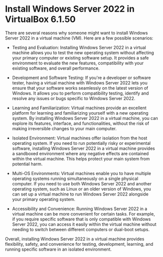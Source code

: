 # Install Windows Server 2022 in VirtualBox 6.1.50

There are several reasons why someone might want to install Windows Server 2022 in a virtual machine (VM). Here are a few possible scenarios:

- Testing and Evaluation: Installing Windows Server 2022 in a virtual machine allows you to test the new operating system without affecting your primary computer or existing software setup. It provides a safe environment to evaluate the new features, compatibility with your existing software, and overall performance.

- Development and Software Testing: If you're a developer or software tester, having a virtual machine with Windows Server 2022 lets you ensure that your software works seamlessly on the latest version of Windows. It allows you to perform compatibility testing, identify and resolve any issues or bugs specific to Windows Server 2022.

- Learning and Familiarization: Virtual machines provide an excellent platform for learning and familiarizing yourself with a new operating system. By installing Windows Server 2022 in a virtual machine, you can explore its features, interface, and functionalities, without the risk of making irreversible changes to your main computer.

- Isolated Environment: Virtual machines offer isolation from the host operating system. If you need to run potentially risky or experimental software, installing Windows Server 2022 in a virtual machine provides a sandboxed environment where any negative effects are contained within the virtual machine. This helps protect your main system from potential harm.

- Multi-OS Environments: Virtual machines enable you to have multiple operating systems running simultaneously on a single physical computer. If you need to use both Windows Server 2022 and another operating system, such as Linux or an older version of Windows, you can set up a virtual machine to run Windows Server 2022 alongside your primary operating system.

- Accessibility and Convenience: Running Windows Server 2022 in a virtual machine can be more convenient for certain tasks. For example, if you require specific software that is only compatible with Windows Server 2022, you can access it easily within the virtual machine without needing to switch between different computers or dual-boot setups.

Overall, installing Windows Server 2022 in a virtual machine provides flexibility, safety, and convenience for testing, development, learning, and running specific software in an isolated environment.